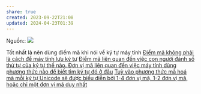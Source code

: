```yaml
---
share: true
created: 2023-09-22T21:08
updated: 2024-04-23T01:39
---
```

Nguồn:: ![](https://www.youtube.com/watch?v=qOcxwRc2Epg&t=0s) 

Tốt nhất là nên dùng điểm mã khi nói về ký tự máy tính
[Điểm mã không phải là cách để máy tính lưu ký tự](./%C4%90i%E1%BB%83m%20m%C3%A3%20kh%C3%B4ng%20ph%E1%BA%A3i%20l%C3%A0%20c%C3%A1ch%20%C4%91%E1%BB%83%20m%C3%A1y%20t%C3%ADnh%20l%C6%B0u%20k%C3%BD%20t%E1%BB%B1.md)
[Điểm mã liên quan đến việc con người đánh số thứ tự của ký tự thế nào. Đơn vị mã liên quan đến việc máy tính dùng phương thức nào để biết tìm ký tự đó ở đâu](./%C4%90i%E1%BB%83m%20m%C3%A3%20li%C3%AAn%20quan%20%C4%91%E1%BA%BFn%20vi%E1%BB%87c%20con%20ng%C6%B0%E1%BB%9Di%20%C4%91%C3%A1nh%20s%E1%BB%91%20th%E1%BB%A9%20t%E1%BB%B1%20c%E1%BB%A7a%20k%C3%BD%20t%E1%BB%B1%20th%E1%BA%BF%20n%C3%A0o.%20%C4%90%C6%A1n%20v%E1%BB%8B%20m%C3%A3%20li%C3%AAn%20quan%20%C4%91%E1%BA%BFn%20vi%E1%BB%87c%20m%C3%A1y%20t%C3%ADnh%20d%C3%B9ng%20ph%C6%B0%C6%A1ng%20th%E1%BB%A9c%20n%C3%A0o%20%C4%91%E1%BB%83%20bi%E1%BA%BFt%20t%C3%ACm%20k%C3%BD%20t%E1%BB%B1%20%C4%91%C3%B3%20%E1%BB%9F%20%C4%91%C3%A2u.md)
[Tuỳ vào phương thức mã hoá mà mỗi ký tự Unicode sẽ được biểu diễn bởi 1-4 đơn vị mã, 1-2 đơn vị mã, hoặc chỉ một đơn vị mã duy nhất](./Tu%E1%BB%B3%20v%C3%A0o%20ph%C6%B0%C6%A1ng%20th%E1%BB%A9c%20m%C3%A3%20ho%C3%A1%20m%C3%A0%20m%E1%BB%97i%20k%C3%BD%20t%E1%BB%B1%20Unicode%20s%E1%BA%BD%20%C4%91%C6%B0%E1%BB%A3c%20bi%E1%BB%83u%20di%E1%BB%85n%20b%E1%BB%9Fi%201-4%20%C4%91%C6%A1n%20v%E1%BB%8B%20m%C3%A3,%201-2%20%C4%91%C6%A1n%20v%E1%BB%8B%20m%C3%A3,%20ho%E1%BA%B7c%20ch%E1%BB%89%20m%E1%BB%99t%20%C4%91%C6%A1n%20v%E1%BB%8B%20m%C3%A3%20duy%20nh%E1%BA%A5t.md)
